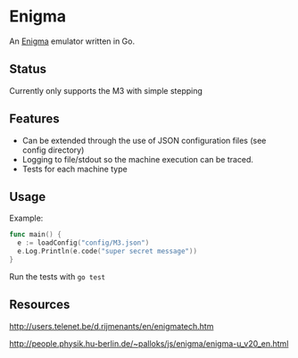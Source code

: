 # Enigma
An [Enigma](https://en.wikipedia.org/wiki/Enigma_machine) emulator written in Go.
## Status
Currently only supports the M3 with simple stepping
## Features
- Can be extended through the use of JSON configuration files (see config directory)
- Logging to file/stdout so the machine execution can be traced.
- Tests for each machine type 
## Usage
Example:
```go
func main() {
  e := loadConfig("config/M3.json")
  e.Log.Println(e.code("super secret message"))
}
```
Run the tests with `go test`
## Resources
http://users.telenet.be/d.rijmenants/en/enigmatech.htm

http://people.physik.hu-berlin.de/~palloks/js/enigma/enigma-u_v20_en.html

